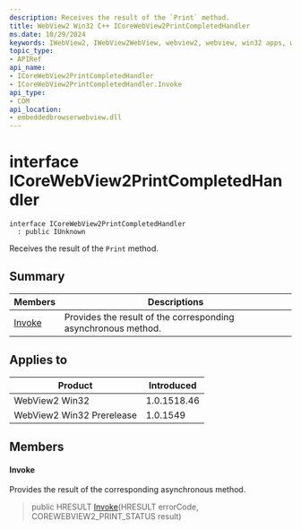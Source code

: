 ```yaml
---
description: Receives the result of the `Print` method.
title: WebView2 Win32 C++ ICoreWebView2PrintCompletedHandler
ms.date: 10/29/2024
keywords: IWebView2, IWebView2WebView, webview2, webview, win32 apps, win32, edge, ICoreWebView2, ICoreWebView2Controller, browser control, edge html, ICoreWebView2PrintCompletedHandler
topic_type: 
- APIRef
api_name:
- ICoreWebView2PrintCompletedHandler
- ICoreWebView2PrintCompletedHandler.Invoke
api_type:
- COM
api_location:
- embeddedbrowserwebview.dll
---
```


# interface ICoreWebView2PrintCompletedHandler

```
interface ICoreWebView2PrintCompletedHandler
  : public IUnknown
```

Receives the result of the `Print` method.

## Summary

 Members                        | Descriptions
--------------------------------|---------------------------------------------
[Invoke](#invoke) | Provides the result of the corresponding asynchronous method.

## Applies to

Product                         | Introduced
--------------------------------|---------------------------------------------
WebView2 Win32            |    1.0.1518.46
WebView2 Win32 Prerelease |    1.0.1549

## Members

#### Invoke

Provides the result of the corresponding asynchronous method.

> public HRESULT [Invoke](#invoke)(HRESULT errorCode, COREWEBVIEW2_PRINT_STATUS result)

